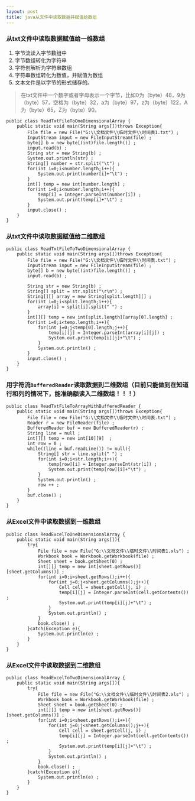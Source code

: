```yaml
---
layout: post
title: java从文件中读取数据并赋值给数组
---
```


### 从txt文件中读取数据赋值给一维数组

1. 字节流读入字节数组中
2. 字节数组转化为字符串
3. 字符创解析为字符串数组
4. 字符串数组转化为数值，并赋值为数组	
5. 文本文件是以字节的形式储存的。

> 在txt文件中一个数字或者字母表示一个字节，比如0为（byte）48，9为（byte）57，空格为（byte）32，a为（byte）97，z为（byte）122，A为（byte）65，Z为（byte）90。

    public class ReadTxtFileToOneDimensionalArray {
		public static void main(String args[])throws Exception{
			File file = new File("G:\\文档文件\\临时文件\\时间表1.txt") ;
			InputStream input = new FileInputStream(file) ;
			byte[] b = new byte[(int)file.length()] ;
			input.read(b) ;
			String str = new String(b) ;
			System.out.println(str) ;
			String[] number = str.split("\t") ;
			for(int i=0;i<number.length;i++){
				System.out.print(number[i]+"\t") ;
			}
			int[] temp = new int[number.length] ;
			for(int i=0;i<number.length;i++){
				temp[i] = Integer.parseInt(number[i]) ;
				System.out.print(temp[i]+"\t") ;
			}
			input.close() ; 
		}
    }
		
### 从txt文件中读取数据赋值给二维数组

	public class ReadTxtFileToTwoDimensionalArray {
		public static void main(String args[])throws Exception{
			File file = new File("G:\\文档文件\\临时文件\\时间表.txt") ;
			InputStream input = new FileInputStream(file) ;
			byte[] b = new byte[(int)file.length()] ;
			input.read(b) ;
			
			String str = new String(b) ;
			String[] split = str.split("\r\n") ;
			String[][] array = new String[split.length][] ;
			for(int i=0;i<split.length;i++){
				array[i] = split[i].split(" ") ; 
			}
			int[][] temp = new int[split.length][array[0].length] ;
			for(int i=0;i<temp.length;i++){
				for(int j=0;j<temp[0].length;j++){
					temp[i][j] = Integer.parseInt(array[i][j]) ;
					System.out.print(temp[i][j]+"\t") ;
				}
				System.out.println() ;
			}
			input.close() ; 
		}
	}

### 用字符流`BufferedReader`读取数据到二维数组（目前只能做到在知道行和列的情况下，能准确额读入二维数组！！！）

	public class ReadTxtFileToArrayWithBufferedReader {
		public static void main(String args[])throws Exception{
			File file = new File("G:\\文档文件\\临时文件\\时间表.txt") ;
			Reader r = new FileReader(file) ;
			BufferedReader buf = new BufferedReader(r) ;
			String line = null ;
			int[][] temp = new int[10][9]  ;
			int row = 0 ;
			while((line = buf.readLine()) != null){
				String[] str = line.split(" ") ;
				for(int i=0;i<str.length;i++){
					temp[row][i] = Integer.parseInt(str[i]) ;
					System.out.print(temp[row][i]+"\t") ;
				}
				System.out.println() ;
				row ++ ;
			}
			buf.close() ;
		}
	}

### 从Excel文件中读取数据到一维数组

	public class ReadExcelToOneDimensionalArray {
		public static void main(String args[]){
			try{
				File file = new File("G:\\文档文件\\临时文件\\时间表1.xls") ;
				Workbook book = Workbook.getWorkbook(file) ;
				Sheet sheet = book.getSheet(0) ;
				int[][] temp = new int[sheet.getRows()][sheet.getColumns()] ;
				for(int i=0;i<sheet.getRows();i++){
					for(int j=0;j<sheet.getColumns();j++){
						Cell cell = sheet.getCell(j, i) ;
						temp[i][j] = Integer.parseInt(cell.getContents()) ;
						System.out.print(temp[i][j]+"\t") ;
					}
					System.out.println() ;
				}
				book.close() ;
			}catch(Exception e){
				System.out.println(e) ;
			}
		}
	}

### 从Excel文件中读取数据到二维数组

	public class ReadExcelToTwoDimensionalArray {
		public static void main(String args[]){
			try{
				File file = new File("G:\\文档文件\\临时文件\\时间表2.xls") ;
				Workbook book = Workbook.getWorkbook(file) ;
				Sheet sheet = book.getSheet(0) ;
				int[][] temp = new int[sheet.getRows()][sheet.getColumns()] ;
				for(int i=0;i<sheet.getRows();i++){
					for(int j=0;j<sheet.getColumns();j++){
						Cell cell = sheet.getCell(j, i) ;
						temp[i][j] = Integer.parseInt(cell.getContents()) ;
						System.out.print(temp[i][j]+"\t") ;
					}
					System.out.println() ;
				}
				book.close() ;
			}catch(Exception e){
				System.out.println(e) ;
			}
		}
	}
